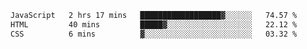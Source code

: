 <!--START_SECTION:waka-->

```txt
JavaScript   2 hrs 17 mins   ██████████████████▓░░░░░░   74.57 %
HTML         40 mins         █████▓░░░░░░░░░░░░░░░░░░░   22.12 %
CSS          6 mins          ▓░░░░░░░░░░░░░░░░░░░░░░░░   03.32 %
```

<!--END_SECTION:waka-->


<!--
**Leorio21/Leorio21** is a ✨ _special_ ✨ repository because its `README.md` (this file) appears on your GitHub profile.

Here are some ideas to get you started:

- 🔭 I’m currently working on ...
- 🌱 I’m currently learning ...
- 👯 I’m looking to collaborate on ...
- 🤔 I’m looking for help with ...
- 💬 Ask me about ...
- 📫 How to reach me: ...
- 😄 Pronouns: ...
- ⚡ Fun fact: ...
-->
